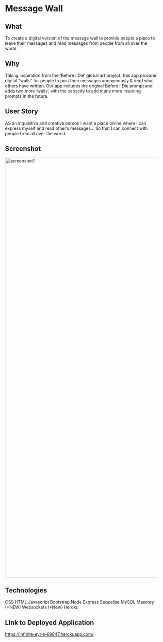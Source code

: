 # Message Wall

## What

To create a digital version of the message wall to provide people a place to leave their messages and read messages from people from all over the world.

## Why

Taking inspiration from the ‘Before I Die’ global art project, this app provider digital “walls” for people to post their messages anonymously & read what others have written. Our app includes the original Before I Die prompt and adds two more ‘walls’, with the capacity to add many more inspiring prompts in the future.

## User Story

AS an inquisitive and creative person
I want a place online where I can express myself and read other’s messages...
So that I can connect with people from all over the world.

## Screenshot

<img width="1381" alt="screenshot1" src="https://user-images.githubusercontent.com/72720438/111938359-de034200-8b1d-11eb-917e-c22c91882b54.png">

## Technologies

CSS
HTML
Javascript
Bootstrap
Node
Express
Sequelize
MySQL
Masonry (*NEW)
Websockets (*New)
Heroku

## Link to Deployed Application

https://infinite-eyrie-69847.herokuapp.com/









